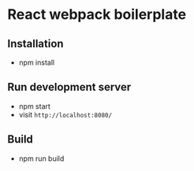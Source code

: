 # React webpack boilerplate

## Installation

* npm install

## Run development server

* npm start
* visit `http://localhost:8080/`

## Build

* npm run build
